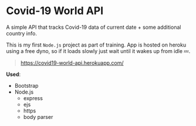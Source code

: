 # Covid-19 World API
A simple API that tracks Covid-19 data of current date + some additional country info. 

This is my first `Node.js` project as part of training. App  is hosted on heroku using a free dyno, so if it loads slowly just wait until it wakes up from idle 💤.

> https://covid19-world-api.herokuapp.com/

**Used**: 
- Bootstrap
- Node.js
  - express
  - ejs
  - https
  - body parser
